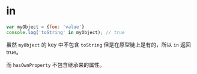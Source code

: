 # in

```javascript
var myObject = {foo: 'value'} 
console.log('toString' in myObject); // true
```

虽然 `myObject` 的 key 中不包含 `toString` 但是在原型链上是有的，所以 `in` 返回 true。

而 `hasOwnProperty` 不包含继承来的属性。

